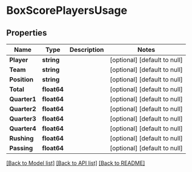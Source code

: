 # BoxScorePlayersUsage

## Properties
Name | Type | Description | Notes
------------ | ------------- | ------------- | -------------
**Player** | **string** |  | [optional] [default to null]
**Team** | **string** |  | [optional] [default to null]
**Position** | **string** |  | [optional] [default to null]
**Total** | **float64** |  | [optional] [default to null]
**Quarter1** | **float64** |  | [optional] [default to null]
**Quarter2** | **float64** |  | [optional] [default to null]
**Quarter3** | **float64** |  | [optional] [default to null]
**Quarter4** | **float64** |  | [optional] [default to null]
**Rushing** | **float64** |  | [optional] [default to null]
**Passing** | **float64** |  | [optional] [default to null]

[[Back to Model list]](../README.md#documentation-for-models) [[Back to API list]](../README.md#documentation-for-api-endpoints) [[Back to README]](../README.md)

